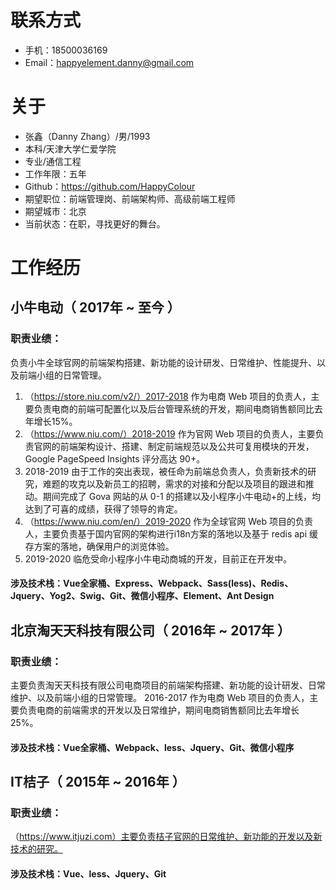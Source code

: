 # 联系方式

* 手机：18500036169
* Email：happyelement.danny@gmail.com

# 关于

* 张鑫（Danny Zhang）/男/1993
* 本科/天津大学仁爱学院
* 专业/通信工程
* 工作年限：五年
* Github：https://github.com/HappyColour
* 期望职位：前端管理岗、前端架构师、高级前端工程师
* 期望城市：北京
* 当前状态：在职，寻找更好的舞台。

# 工作经历

## 小牛电动（ 2017年 ~ 至今 ）
### 职责业绩：
负责小牛全球官网的前端架构搭建、新功能的设计研发、日常维护、性能提升、以及前端小组的日常管理。
1. （https://store.niu.com/v2/）2017-2018 作为电商 Web 项目的负责人，主要负责电商的前端可配置化以及后台管理系统的开发，期间电商销售额同比去年增长15%。
2. （https://www.niu.com/）2018-2019 作为官网 Web 项目的负责人，主要负责官网的前端架构设计、搭建、制定前端规范以及公共可复用模块的开发，Google PageSpeed Insights 评分高达 90+。
3. 2018-2019 由于工作的突出表现，被任命为前端总负责人，负责新技术的研究，难题的攻克以及新员工的招聘，需求的对接和分配以及项目的跟进和推动。期间完成了 Gova 网站的从 0-1 的搭建以及小程序小牛电动+的上线，均达到了可喜的成绩，获得了领导的肯定。
4. （https://www.niu.com/en/）2019-2020 作为全球官网 Web 项目的负责人，主要负责基于国内官网的架构进行i18n方案的落地以及基于 redis api 缓存方案的落地，确保用户的浏览体验。
5.  2019-2020 临危受命小程序小牛电动商城的开发，目前正在开发中。
#### 涉及技术栈：Vue全家桶、Express、Webpack、Sass(less)、Redis、Jquery、Yog2、Swig、Git、微信小程序、Element、Ant Design
## 北京淘天天科技有限公司（ 2016年 ~ 2017年 ）
### 职责业绩：
主要负责淘天天科技有限公司电商项目的前端架构搭建、新功能的设计研发、日常维护、以及前端小组的日常管理。
2016-2017 作为电商 Web 项目的负责人，主要负责电商的前端需求的开发以及日常维护，期间电商销售额同比去年增长25%。
#### 涉及技术栈：Vue全家桶、Webpack、less、Jquery、Git、微信小程序
## IT桔子（ 2015年 ~ 2016年 ）
### 职责业绩：
（https://www.itjuzi.com）主要负责桔子官网的日常维护、新功能的开发以及新技术的研究。
#### 涉及技术栈：Vue、less、Jquery、Git
